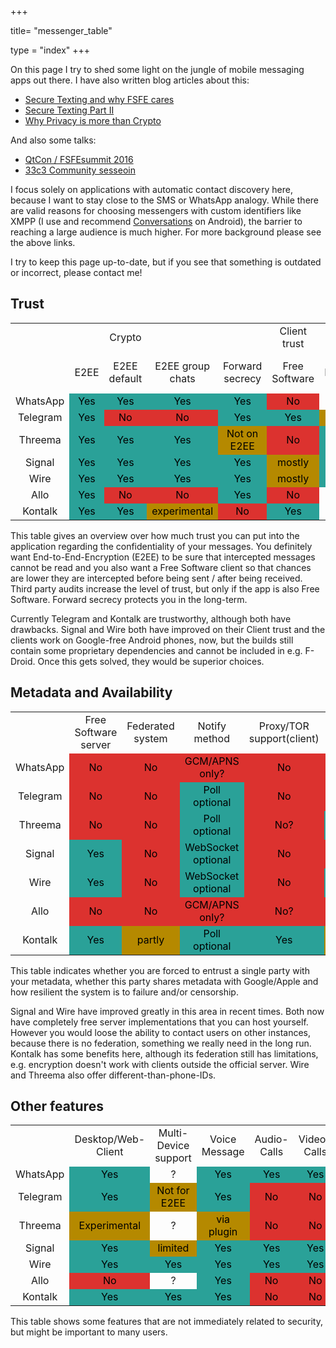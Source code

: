 +++

title= "messenger_table"

type = "index"
+++

On this page I try to shed some light on the jungle of mobile messaging apps out there. I have also written blog articles about this:
<ul>
    <li><a title="Secure Texting and why FSFE cares" href="http://blogs.fsfe.org/h2/2014/06/25/secure-texting-and-why-fsfe-cares/" target="_blank">Secure Texting and why FSFE cares</a></li>
    <li><a title="Secure Texting Part II" href="http://blogs.fsfe.org/h2/2015/02/23/secure-texting-part-ii/" target="_blank">Secure Texting Part II</a></li>
    <li><a title="Why Privacy is more than Crypto" href="http://blogs.fsfe.org/h2/2016/05/31/why-privacy-is-more-than-crypto/" target="_blank">Why Privacy is more than Crypto</a></li>
</ul>
And also some talks:
<ul>
    <li><a title="https://conf.qtcon.org/en/qtcon/public/events/722" href="https://conf.qtcon.org/en/qtcon/public/events/722" target="_blank">QtCon / FSFEsummit 2016</a></li>
    <li><a title="https://events.ccc.de/congress/2016/wiki/Session:What_makes_a_secure_mobile_messenger%3F_--_A_comparison_of_WhatsApp_competitors" href="https://events.ccc.de/congress/2016/wiki/Session:What_makes_a_secure_mobile_messenger%3F_--_A_comparison_of_WhatsApp_competitors" target="_blank">33c3 Community sesseoin</a></li>
</ul>
I focus solely on applications with automatic contact discovery here, because I want to stay close to the SMS or WhatsApp analogy. While there are valid reasons for choosing messengers with custom identifiers like XMPP (I use and recommend <a title="https://conversations.im/" href="https://conversations.im/" target="_blank">Conversations</a> on Android), the barrier to reaching a large audience is much higher. For more background please see the above links.

I try to keep this page up-to-date, but if you see that something is outdated or incorrect, please contact me!
<h2>Trust</h2>
<table class="ta1">
<tbody>
<tr class="ro1">
<td class="ce1" style="text-align: center"></td>
<td class="ce1" style="text-align: center"></td>
<td class="ce12" style="text-align: center">Crypto</td>
<td class="ce11" style="text-align: center"></td>
<td class="ce15" style="text-align: center"></td>
<td class="ce17" style="text-align: center">Client trust</td>
<td class="ce15" style="text-align: center"></td>
</tr>
<tr class="ro2">
<td class="ce2" style="text-align: center"></td>
<td class="ce7" style="text-align: center">E2EE</td>
<td class="ce13" style="text-align: center">E2EE default</td>
<td class="ce13" style="text-align: center">E2EE group chats</td>
<td class="ce16" style="text-align: center">Forward secrecy</td>
<td class="ce7" style="text-align: center">Free Software</td>
<td class="ce16" style="text-align: center">3rd Party audit</td>
</tr>
<tr class="ro3">
<td class="ce3" style="text-align: center">WhatsApp</td>
<td style="text-align: center;color: #000000;background-color: #2aa198">Yes</td>
<td style="text-align: center;color: #000000;background-color: #2aa198">Yes</td>
<td style="text-align: center;color: #000000;background-color: #2aa198">Yes</td>
<td style="text-align: center;color: #000000;background-color: #2aa198">Yes</td>
<td style="text-align: center;color: #000000;background-color: #dc322f">No</td>
<td class="ce4" style="text-align: center"> ?</td>
</tr>
<tr class="ro3">
<td class="ce3" style="text-align: center">Telegram</td>
<td style="text-align: center;color: #000000;background-color: #2aa198">Yes</td>
<td style="text-align: center;color: #000000;background-color: #dc322f">No</td>
<td style="text-align: center;color: #000000;background-color: #dc322f">No</td>
<td style="text-align: center;color: #000000;background-color: #2aa198">Yes</td>
<td style="text-align: center;color: #000000;background-color: #2aa198">Yes</td>
<td style="text-align: center;color: #000000;background-color: #b58900">Yes</td>
</tr>
<tr class="ro3">
<td class="ce3" style="text-align: center">Threema</td>
<td style="text-align: center;color: #000000;background-color: #2aa198">Yes</td>
<td style="text-align: center;color: #000000;background-color: #2aa198">Yes</td>
<td style="text-align: center;color: #000000;background-color: #2aa198">Yes</td>
<td style="text-align: center;color: #000000;background-color: #b58900">Not on E2EE</td>
<td style="text-align: center;color: #000000;background-color: #dc322f">No</td>
<td style="text-align: center;color: #000000;background-color: #2aa198">Yes</td>
</tr>
<tr class="ro3">
<td class="ce3" style="text-align: center">Signal</td>
<td style="text-align: center;color: #000000;background-color: #2aa198">Yes</td>
<td style="text-align: center;color: #000000;background-color: #2aa198">Yes</td>
<td style="text-align: center;color: #000000;background-color: #2aa198">Yes</td>
<td style="text-align: center;color: #000000;background-color: #2aa198">Yes</td>
<td style="text-align: center;color: #000000;background-color: #b58900">mostly</td>
<td style="text-align: center;color: #000000;background-color: #2aa198">Yes</td>
</tr>
<tr class="ro3">
<td class="ce3" style="text-align: center">Wire</td>
<td style="text-align: center;color: #000000;background-color: #2aa198">Yes</td>
<td style="text-align: center;color: #000000;background-color: #2aa198">Yes</td>
<td style="text-align: center;color: #000000;background-color: #2aa198">Yes</td>
<td style="text-align: center;color: #000000;background-color: #2aa198">Yes</td>
<td style="text-align: center;color: #000000;background-color: #b58900">mostly</td>
<td style="text-align: center;color: #000000;background-color: #2aa198">Yes</td>
</tr>
<tr class="ro3">
<td class="ce3" style="text-align: center">Allo</td>
<td style="text-align: center;color: #000000;background-color: #2aa198">Yes</td>
<td style="text-align: center;color: #000000;background-color: #dc322f">No</td>
<td style="text-align: center;color: #000000;background-color: #dc322f">No</td>
<td style="text-align: center;color: #000000;background-color: #2aa198">Yes</td>
<td style="text-align: center;color: #000000;background-color: #dc322f">No</td>
<td class="ce4" style="text-align: center"> ?</td>
</tr>
<tr class="ro4">
<td class="ce3" style="text-align: center">Kontalk</td>
<td style="text-align: center;color: #000000;background-color: #2aa198">Yes</td>
<td style="text-align: center;color: #000000;background-color: #2aa198">Yes</td>
<td style="text-align: center;color: #000000;background-color: #b58900">experimental</td>
<td style="text-align: center;color: #000000;background-color: #dc322f">No</td>
<td style="text-align: center;width: 27. 25mm;color: #000000;background-color: #2aa198">Yes</td>
<td class="ce4" style="text-align: center"> ?</td>
</tr>
</tbody>
</table>
This table gives an overview over how much trust you can put into the application regarding the confidentiality of your messages. You definitely want End-to-End-Encryption (E2EE) to be sure that intercepted messages cannot be read and you also want a Free Software client so that chances are lower they are intercepted before being sent / after being received. Third party audits increase the level of trust, but only if the app is also Free Software. Forward secrecy protects you in the long-term.

Currently Telegram and Kontalk are trustworthy, although both have drawbacks. Signal and Wire both have improved on their Client trust and the clients work on Google-free Android phones, now, but the builds still contain some proprietary dependencies and cannot be included in e.g. F-Droid. Once this gets solved, they would be superior choices.

<h2>Metadata and Availability</h2>
<table class="ta1" border="0" cellspacing="0" cellpadding="0"><col width="99" /> <col width="99" /> <col width="106" /> <col width="122" /> <col width="129" /> <col width="119" /> <col width="122" /> <col width="112" />
<tbody>
<tr class="ro2">
<td class="ce4" style="text-align: center"></td>
<td class="ce3" style="text-align: center">Free Software server</td>
<td class="ce3" style="text-align: center">Federated system</td>
<td class="ce3" style="text-align: center">Notify method</td>
<td class="ce3" style="text-align: center">Proxy/TOR support(client)</td>
<td class="ce18" style="text-align: center">Alternative Identifiers</td>
</tr>
<tr class="ro3">
<td class="ce3" style="text-align: center">WhatsApp</td>
<td style="text-align: center;color: #000000;background-color: #dc322f">No</td>
<td style="text-align: center;color: #000000;background-color: #dc322f">No</td>
<td style="text-align: center;color: #000000;background-color: #dc322f">GCM/APNS only?</td>
<td style="text-align: center;color: #000000;background-color: #dc322f">No</td>
<td style="text-align: center;color: #000000;background-color: #dc322f">No</td>
</tr>
<tr class="ro3">
<td class="ce3" style="text-align: center">Telegram</td>
<td style="text-align: center;color: #000000;background-color: #dc322f">No</td>
<td style="text-align: center;color: #000000;background-color: #dc322f">No</td>
<td style="text-align: center;color: #000000;background-color: #2aa198">Poll optional</td>
<td style="text-align: center;color: #000000;background-color: #dc322f">No</td>
<td style="text-align: center;color: #000000;background-color: #dc322f">No</td>
</tr>
<tr class="ro3">
<td class="ce3" style="text-align: center">Threema</td>
<td style="text-align: center;color: #000000;background-color: #dc322f">No</td>
<td style="text-align: center;color: #000000;background-color: #dc322f">No</td>
<td style="text-align: center;color: #000000;background-color: #2aa198">Poll optional</td>
<td style="text-align: center;color: #000000;background-color: #dc322f">No?</td>
<td style="text-align: center;color: #000000;background-color: #2aa198">Custom; E-Mail</td>
</tr>
<tr class="ro3">
<td class="ce3" style="text-align: center">Signal</td>
<td style="text-align: center;color: #000000;background-color: #2aa198">Yes</td>
<td style="text-align: center;color: #000000;background-color: #dc322f">No</td>
<td style="text-align: center;color: #000000;background-color: #2aa198">WebSocket optional</td>
<td style="text-align: center;color: #000000;background-color: #dc322f">No</td>
<td style="text-align: center;color: #000000;background-color: #dc322f">No</td>
</tr>
<tr class="ro2">
<td class="ce3" style="text-align: center">Wire</td>
<td style="text-align: center;color: #000000;background-color: #2aa198">Yes</td>
<td style="text-align: center;color: #000000;background-color: #dc322f">No</td>
<td style="text-align: center;color: #000000;background-color: #2aa198">WebSocket optional</td>
<td style="text-align: center;color: #000000;background-color: #dc322f">No</td>
<td style="text-align: center;color: #000000;background-color: #2aa198">E-Mail</td>
</tr>
<tr class="ro3">
<td class="ce3" style="text-align: center">Allo</td>
<td style="text-align: center;color: #000000;background-color: #dc322f">No</td>
<td style="text-align: center;color: #000000;background-color: #dc322f">No</td>
<td style="text-align: center;color: #000000;background-color: #dc322f">GCM/APNS only?</td>
<td style="text-align: center;color: #000000;background-color: #dc322f">No?</td>
<td style="text-align: center;color: #000000;background-color: #dc322f">No</td>
</tr>
<tr class="ro3">
<td class="ce3" style="text-align: center">Kontalk</td>
<td style="text-align: center;color: #000000;background-color: #2aa198">Yes</td>
<td style="text-align: center;color: #000000;background-color: #b58900">partly</td>
<td style="text-align: center;color: #000000;background-color: #2aa198">Poll optional</td>
<td style="text-align: center;color: #000000;background-color: #2aa198">Yes</td>
<td style="text-align: center;color: #000000;background-color: #b58900">JID</td>
</tr>
</tbody>
</table>
This table indicates whether you are forced to entrust a single party with your metadata, whether this party shares metadata with Google/Apple and how resilient the system is to failure and/or censorship.

Signal and Wire have improved greatly in this area in recent times. Both now have completely free server implementations that you can host yourself.
However you would loose the ability to contact users on other instances, because there is no federation, something we really need in the long run.
Kontalk has some benefits here, although its federation still has limitations, e.g. encryption doesn't work with clients outside the official server. Wire and Threema also offer different-than-phone-IDs.

<h2>Other features</h2>
<table class="ta1" border="0" cellspacing="0" cellpadding="0"><col width="99" /> <col width="99" /> <col width="106" /> <col width="122" /> <col width="129" /> <col width="119" /> <col width="122" /> <col width="112" />
<tbody>
<tr class="ro2">
<td class="ce5" style="text-align: center"></td>
<td class="ce3" style="text-align: center">Desktop/Web-Client</td>
<td class="ce3" style="text-align: center">Multi-Device support</td>
<td class="ce14" style="text-align: center">Voice Message</td>
<td class="ce14" style="text-align: center">Audio-Calls</td>
<td class="ce14" style="text-align: center">Video-Calls</td>
</tr>
<tr class="ro3">
<td class="ce6" style="text-align: center">WhatsApp</td>
<td style="text-align: center;color: #000000;background-color: #2aa198">Yes</td>
<td class="ce4" style="text-align: center">?</td>
<td style="text-align: center;color: #000000;background-color: #2aa198">Yes</td>
<td style="text-align: center;color: #000000;background-color: #2aa198">Yes</td>
<td style="text-align: center;color: #000000;background-color: #2aa198">Yes</td>
</tr>
<tr class="ro3">
<td class="ce6" style="text-align: center">Telegram</td>
<td style="text-align: center;color: #000000;background-color: #2aa198">Yes</td>
<td style="text-align: center;color: #000000;background-color: #b58900">Not for E2EE</td>
<td style="text-align: center;color: #000000;background-color: #2aa198">Yes</td>
<td style="text-align: center;color: #000000;background-color: #dc322f">No</td>
<td style="text-align: center;color: #000000;background-color: #dc322f">No</td>
</tr>
<tr class="ro3">
<td class="ce6" style="text-align: center">Threema</td>
<td style="text-align: center;color: #000000;background-color: #b58900">Experimental</td>
<td class="ce4" style="text-align: center">?</td>
<td style="text-align: center;color: #000000;background-color: #b58900">via plugin</td>
<td style="text-align: center;color: #000000;background-color: #dc322f">No</td>
<td style="text-align: center;color: #000000;background-color: #dc322f">No</td>
</tr>
<tr class="ro3">
<td class="ce6" style="text-align: center">Signal</td>
<td style="text-align: center;color: #000000;background-color: #2aa198">Yes</td>
<td style="text-align: center;color: #000000;background-color: #b58900">limited</td>
<td style="text-align: center;color: #000000;background-color: #2aa198">Yes</td>
<td style="text-align: center;color: #000000;background-color: #2aa198">Yes</td>
<td style="text-align: center;color: #000000;background-color: #2aa198">Yes</td>
</tr>
<tr class="ro3">
<td class="ce6" style="text-align: center">Wire</td>
<td style="text-align: center;color: #000000;background-color: #2aa198">Yes</td>
<td style="text-align: center;color: #000000;background-color: #2aa198">Yes</td>
<td style="text-align: center;color: #000000;background-color: #2aa198">Yes</td>
<td style="text-align: center;color: #000000;background-color: #2aa198">Yes</td>
<td style="text-align: center;color: #000000;background-color: #2aa198">Yes</td>
</tr>
<tr class="ro3">
<td class="ce6" style="text-align: center">Allo</td>
<td style="text-align: center;color: #000000;background-color: #dc322f">No</td>
<td class="ce4" style="text-align: center">?</td>
<td style="text-align: center;color: #000000;background-color: #2aa198">Yes</td>
<td style="text-align: center;color: #000000;background-color: #dc322f">No</td>
<td style="text-align: center;color: #000000;background-color: #dc322f">No</td>
</tr>
<tr class="ro3">
<td class="ce7" style="text-align: center">Kontalk</td>
<td style="text-align: center;color: #000000;background-color: #2aa198">Yes</td>
<td style="text-align: center;color: #000000;background-color: #2aa198">Yes</td>
<td style="text-align: center;color: #000000;background-color: #2aa198">Yes</td>
<td style="text-align: center;color: #000000;background-color: #dc322f">No</td>
<td style="text-align: center;color: #000000;background-color: #dc322f">No</td>
</tr>
</tbody>
</table>
This table shows some features that are not immediately related to security, but might be important to many users.